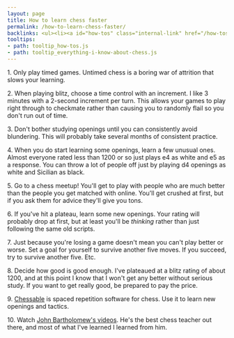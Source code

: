 ```yaml
---
layout: page
title: How to learn chess faster
permalink: /how-to-learn-chess-faster/
backlinks: <ul><li><a id="how-tos" class="internal-link" href="/how-tos/">How-tos</a></li><li><a id="everything-i-know-about-chess" class="internal-link" href="/everything-i-know-about-chess/">Everything I know about chess</a></li></ul>
tooltips: 
- path: tooltip_how-tos.js
- path: tooltip_everything-i-know-about-chess.js
---
```


1\. Only play timed games. Untimed chess is a boring war of attrition that slows your learning.

2\. When playing blitz, choose a time control with an increment. I like 3 minutes with a 2-second increment per turn. This allows your games to play right through to checkmate rather than causing you to randomly flail so you don't run out of time.

3\. Don't bother studying openings until you can consistently avoid blundering. This will probably take several months of consistent practice.

4\. When you do start learning some openings, learn a few unusual ones. Almost everyone rated less than 1200 or so just plays e4 as white and e5 as a response. You can throw a lot of people off just by playing d4 openings as white and Sicilian as black.

5\. Go to a chess meetup! You'll get to play with people who are much better than the people you get matched with online. You'll get crushed at first, but if you ask them for advice they'll give you tons.

6\. If you've hit a plateau, learn some new openings. Your rating will probably drop at first, but at least you'll be *thinking* rather than just following the same old scripts.

7\. Just because you're losing a game doesn't mean you can't play better or worse. Set a goal for yourself to survive another five moves. If you succeed, try to survive another five. Etc.

8\. Decide how good is good enough. I've plateaued at a blitz rating of about 1200, and at this point I know that I won't get any better without serious study. If you want to get really good, be prepared to pay the price.

9\. [Chessable](https://chessable.com) is spaced repetition software for chess. Use it to learn new openings and tactics.

10\. Watch [John Bartholomew's videos](https://www.youtube.com/channel/UC6hOVYvNn79Sl1Fc1vx2mYA). He's the best chess teacher out there, and most of what I've learned I learned from him.